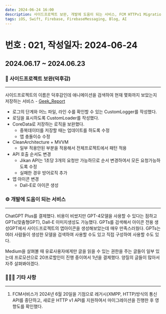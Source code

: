 ```yaml
---
date: 2024-06-24 16:00
description: 사이드프로젝트 보완, 개발에 도움이 되는 서비스, FCM HTTPv1 Migration
tags: iOS, Swift, Firebase, FirebaseMessaging, Blog, AI
---
```

# 번호 : 021, 작성일자: 2024-06-24

## 2024.06.17 ~ 2024.06.23
### 🚀 사이드프로젝트 보완(덕후감)
---

사이드프로젝트의 이름은 덕후감인데 애니메이션을 검색하여 현재 몇화까지 보았는지 저장하는 서비스 - [Geek_Report](https://github.com/sookim-1/Geek_Report)

- 로그의 단계와 어느 파일, 라인 수를 확인할 수 있는 CustomLogger를 작성했다.
- 로딩을 표시하도록 CustomLoader를 작성했다.
- CoreData로 저장하는 로직을 보완했다.
    - 중복데이터를 저장할 때는 업데이트를 하도록 수정
    - 앱 충돌이슈 수정
- CleanArchitecture + MVVM
    - 일부 적용안된 부분을 적용해서 전체프로젝트에서 패턴 적용
- API 호출 순서도 변경
    - Jikan API는 1초당 3개의 요청만 가능하므로 순서 변경하여서 모든 요청가능하도록 수정
    - 실패한 경우 방어로직 추가
- 앱 아이콘 변경
    - Dall-E로 아이콘 생성

### ⚙️ 개발에 도움이 되는 서비스
---

ChatGPT Plus를 결제했다. 비용이 비쌌지만 GPT-4모델을 사용할 수 있다는 점하고 GPTs(맞춤형GPT), Dall-E 이미지생성도 가능했다. GPTs를 검색해서 아이콘 전용 생성GPT에서 사이드프로젝트의 앱아이콘을 생성해보았는데 매우 만족스러웠다. GPTs는 여러 사람들이 생성한 모델을 검색하여 사용할 수도 있고 직접 구성하여 사용할 수도 있다.

Medium을 살펴볼 때 유료사용자에게만 글을 읽을 수 있는 권한을 주는 글들이 일부 있는데 프로모션으로 20프로할인이 진행 중이여서 1년을 결제했다. 양질의 글들이 많아서 자주 살펴봐야겠다.

### 🙋🏻‍♂️ 기타 사항
---

1. FCM서비스가 2024년 6월 20일을 기점으로 레거시(XMPP, HTTP)방식의 통신 API를 중단하고, 새로운 HTTP v1 API를 지원하여서 마이그레이션을 진행한 후 영향도를 확인했다.
